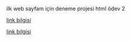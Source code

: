 ilk web sayfam için deneme projesi  html ödev 2


[link bilgisi](http://github.com//oznurceyhan)

[link bilgisi](https://app.patika.dev/oznrcyhn)
